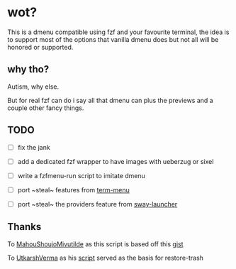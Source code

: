 # wot?

This is a dmenu compatible using fzf and your favourite terminal, the idea is to support most of the
options that vanilla dmenu does but not all will be honored or supported.


## why tho?

Autism, why else.

But for real fzf can do i say all that dmenu can plus the previews and a couple other fancy things.


## TODO


- [ ] fix the jank
- [ ] add a dedicated fzf wrapper to have images with ueberzug or sixel
- [ ] write a fzfmenu-run script to imitate dmenu
- [ ] port ~steal~ features from [term-menu](https://github.com/Seirdy/term-dmenu)
- [ ] port ~steal~ the providers feature from [sway-launcher](https://github.com/Biont/sway-launcher-desktop)


## Thanks

To [MahouShoujoMivutilde](https://github.com/MahouShoujoMivutilde) as this script is based off this
[gist](https://gist.github.com/MahouShoujoMivutilde/b1fa83bc234b68dd164cb6e843965d75)

To [UtkarshVerma](https://github.com/UtkarshVerma) as his [script](https://github.com/sxyazi/yazi/discussions/667#discussioncomment-8613790)
served as the basis for restore-trash
